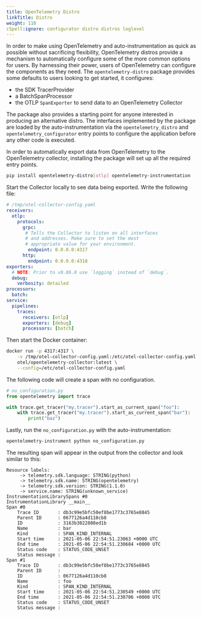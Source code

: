 ```yaml
---
title: OpenTelemetry Distro
linkTitle: Distro
weight: 110
cSpell:ignore: configurator distro distros loglevel
---
```


In order to make using OpenTelemetry and auto-instrumentation as quick as
possible without sacrificing flexibility, OpenTelemetry distros provide a
mechanism to automatically configure some of the more common options for users.
By harnessing their power, users of OpenTelemetry can configure the components
as they need. The `opentelemetry-distro` package provides some defaults to users
looking to get started, it configures:

- the SDK TracerProvider
- a BatchSpanProcessor
- the OTLP `SpanExporter` to send data to an OpenTelemetry Collector

The package also provides a starting point for anyone interested in producing an
alternative distro. The interfaces implemented by the package are loaded by the
auto-instrumentation via the `opentelemetry_distro` and
`opentelemetry_configurator` entry points to configure the application before
any other code is executed.

In order to automatically export data from OpenTelemetry to the OpenTelemetry
collector, installing the package will set up all the required entry points.

```sh
pip install opentelemetry-distro[otlp] opentelemetry-instrumentation
```

Start the Collector locally to see data being exported. Write the following
file:

```yaml
# /tmp/otel-collector-config.yaml
receivers:
  otlp:
    protocols:
      grpc:
       # Tells the Collector to listen on all interfaces 
       # and addresses. Make sure to set the most 
       # appropriate value for your environment.
        endpoint: 0.0.0.0:4317
      http:
        endpoint: 0.0.0.0:4318
exporters:
  # NOTE: Prior to v0.86.0 use `logging` instead of `debug`.
  debug:
    verbosity: detailed
processors:
  batch:
service:
  pipelines:
    traces:
      receivers: [otlp]
      exporters: [debug]
      processors: [batch]
```

Then start the Docker container:

```sh
docker run -p 4317:4317 \
    -v /tmp/otel-collector-config.yaml:/etc/otel-collector-config.yaml \
    otel/opentelemetry-collector:latest \
    --config=/etc/otel-collector-config.yaml
```

The following code will create a span with no configuration.

```python
# no_configuration.py
from opentelemetry import trace

with trace.get_tracer("my.tracer").start_as_current_span("foo"):
    with trace.get_tracer("my.tracer").start_as_current_span("bar"):
        print("baz")
```

Lastly, run the `no_configuration.py` with the auto-instrumentation:

```sh
opentelemetry-instrument python no_configuration.py
```

The resulting span will appear in the output from the collector and look similar
to this:

```nocode
Resource labels:
     -> telemetry.sdk.language: STRING(python)
     -> telemetry.sdk.name: STRING(opentelemetry)
     -> telemetry.sdk.version: STRING(1.1.0)
     -> service.name: STRING(unknown_service)
InstrumentationLibrarySpans #0
InstrumentationLibrary __main__
Span #0
    Trace ID       : db3c99e5bfc50ef8be1773c3765e8845
    Parent ID      : 0677126a4d110cb8
    ID             : 3163b3022808ed1b
    Name           : bar
    Kind           : SPAN_KIND_INTERNAL
    Start time     : 2021-05-06 22:54:51.23063 +0000 UTC
    End time       : 2021-05-06 22:54:51.230684 +0000 UTC
    Status code    : STATUS_CODE_UNSET
    Status message :
Span #1
    Trace ID       : db3c99e5bfc50ef8be1773c3765e8845
    Parent ID      :
    ID             : 0677126a4d110cb8
    Name           : foo
    Kind           : SPAN_KIND_INTERNAL
    Start time     : 2021-05-06 22:54:51.230549 +0000 UTC
    End time       : 2021-05-06 22:54:51.230706 +0000 UTC
    Status code    : STATUS_CODE_UNSET
    Status message :
```
